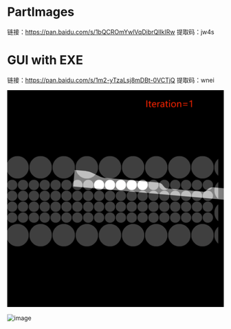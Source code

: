 # PartImages

链接：https://pan.baidu.com/s/1bQCROmYwlVqDibrQlIkIRw 
提取码：jw4s

# GUI with EXE
链接：https://pan.baidu.com/s/1m2-yTzaLsj8mDBt-0VCTjQ 
提取码：wnei


![image](https://github.com/tiantiansaveworld/PartImages/blob/main/part_one.gif)

![image](https://github.com/tiantiansaveworld/PartImages/blob/main/part_two.gif)
